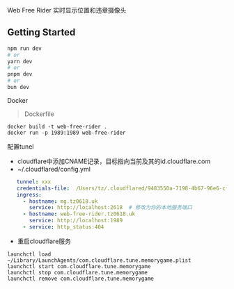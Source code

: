 Web Free Rider
实时显示位置和违章摄像头

## Getting Started


```bash
npm run dev
# or
yarn dev
# or
pnpm dev
# or
bun dev
```

Docker

> Dockerfile
```shell
docker build -t web-free-rider .
docker run -p 1989:1989 web-free-rider
```

配置tunel

- cloudflare中添加CNAME记录，目标指向当前及其的id.cloudflare.com
-  ~/.cloudflared/config.yml
```yml
   tunnel: xxx 
   credentials-file:  /Users/tz/.cloudflared/9483550a-7198-4b67-96e6-cfdee802a666.json
   ingress:
     - hostname: mg.tz0618.uk
       service: http://localhost:2618  # 修改为你的本地服务端口
     - hostname: web-free-rider.tz0618.uk
       service: http://localhost:1989
     - service: http_status:404

```
- 重启cloudflare服务

```shell
launchctl load ~/Library/LaunchAgents/com.cloudflare.tune.memorygame.plist
launchctl start com.cloudflare.tune.memorygame
launchctl stop com.cloudflare.tune.memorygame
launchctl remove com.cloudflare.tune.memorygame
```
